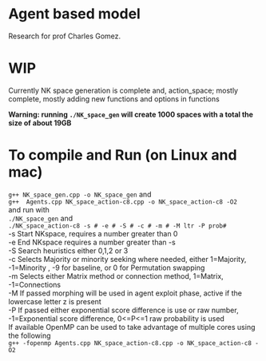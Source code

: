 # Agent based model

Research for prof Charles Gomez.

# WIP

Currently NK space generation is complete and,
action_space; mostly complete, mostly adding new functions and options in functions

**Warning: running `./NK_space_gen` will create 1000 spaces with a total the size of about 19GB**
# To compile and Run (on Linux and mac)

`g++ NK_space_gen.cpp -o NK_space_gen` and<br /> 
`g++  Agents.cpp NK_space_action-c8.cpp -o NK_space_action-c8 -O2`<br />
and run with <br />
`./NK_space_gen` and<br />
`./NK_space_action-c8 -s # -e # -S # -c # -m # -M ltr -P prob# `<br />
-s Start NKspace, requires a number greater than 0 <br />
-e End NKspace requires a number greater than -s <br />
-S Search heuristics either 0,1,2 or 3 <br />
-c Selects Majority or minority seeking where needed, either 1=Majority, -1=Minority , -9 for baseline, or 0 for Permutation swapping <br />
-m Selects either Matrix method or connection method, 1=Matrix, -1=Connections <br />
-M If passed morphing will be used in agent exploit phase, active if the lowercase letter z is present <br />
-P If passed either exponential score difference is use or raw number, -1=Exponential score difference, 0<=P<=1 raw probability is used <br />
If available OpenMP can be used to take advantage of multiple cores using the following <br /> 
`g++ -fopenmp Agents.cpp NK_space_action-c8.cpp -o NK_space_action-c8 -O2`